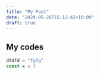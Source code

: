 ```yaml
---
title: "My Post"
date: "2024-05-28T15:12:42+10:00"
draft: true
---
```


## My codes

```js
dfdfd = "fgfg"
const x = 3
```
